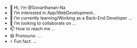- 👋 Hi, I’m @Govarthanan-Na
- 👀 I’m interested in App/WebDevelopment...
- 🌱 I’m currently learning/Working as a Back-End Developer ...
- 💞️ I’m looking to collaborate on ...
- 📫 How to reach me ...
- 😄 Pronouns: ...
- ⚡ Fun fact: ...

<!---
Govarthanan-Na/Govarthanan-Na is a ✨ special ✨ repository because its `README.md` (this file) appears on your GitHub profile.
You can click the Preview link to take a look at your changes.
--->
